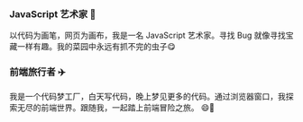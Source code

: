 ### JavaScript 艺术家 🎨
以代码为画笔，网页为画布，我是一名 JavaScript 艺术家。寻找 Bug 就像寻找宝藏一样有趣。我的菜园中永远有抓不完的虫子😋

### 前端旅行者 ✈️
我是一个代码梦工厂，白天写代码，晚上梦见更多的代码。通过浏览器窗口，我探索无尽的前端世界。跟随我，一起踏上前端冒险之旅。 😄🎉

<!--
**Hamiji/Hamiji** is a ✨ _special_ ✨ repository because its `README.md` (this file) appears on your GitHub profile.

Here are some ideas to get you started:

- 🔭 I’m currently working on ...
- 🌱 I’m currently learning ...
- 👯 I’m looking to collaborate on ...
- 🤔 I’m looking for help with ...
- 💬 Ask me about ...
- 📫 How to reach me: ...
- 😄 Pronouns: ...
- ⚡ Fun fact: ...
-->
